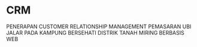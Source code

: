 # CRM
 PENERAPAN CUSTOMER RELATIONSHIP MANAGEMENT PEMASARAN UBI JALAR PADA KAMPUNG BERSEHATI DISTRIK TANAH MIRING BERBASIS WEB
